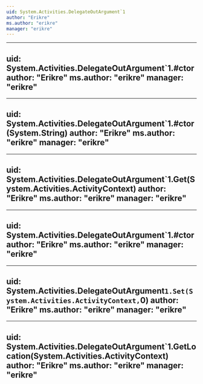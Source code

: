 ```yaml
---
uid: System.Activities.DelegateOutArgument`1
author: "Erikre"
ms.author: "erikre"
manager: "erikre"
---
```


---
uid: System.Activities.DelegateOutArgument`1.#ctor
author: "Erikre"
ms.author: "erikre"
manager: "erikre"
---

---
uid: System.Activities.DelegateOutArgument`1.#ctor(System.String)
author: "Erikre"
ms.author: "erikre"
manager: "erikre"
---

---
uid: System.Activities.DelegateOutArgument`1.Get(System.Activities.ActivityContext)
author: "Erikre"
ms.author: "erikre"
manager: "erikre"
---

---
uid: System.Activities.DelegateOutArgument`1.#ctor
author: "Erikre"
ms.author: "erikre"
manager: "erikre"
---

---
uid: System.Activities.DelegateOutArgument`1.Set(System.Activities.ActivityContext,`0)
author: "Erikre"
ms.author: "erikre"
manager: "erikre"
---

---
uid: System.Activities.DelegateOutArgument`1.GetLocation(System.Activities.ActivityContext)
author: "Erikre"
ms.author: "erikre"
manager: "erikre"
---
